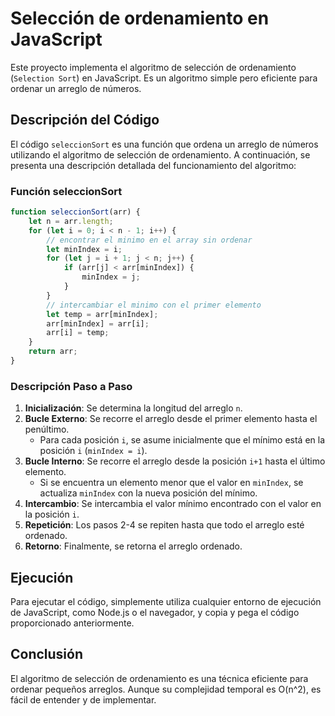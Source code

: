 # Selección de ordenamiento en JavaScript

Este proyecto implementa el algoritmo de selección de ordenamiento (`Selection Sort`) en JavaScript. Es un algoritmo simple pero eficiente para ordenar un arreglo de números.

## Descripción del Código

El código `seleccionSort` es una función que ordena un arreglo de números utilizando el algoritmo de selección de ordenamiento. A continuación, se presenta una descripción detallada del funcionamiento del algoritmo:

### Función seleccionSort

```javascript
function seleccionSort(arr) {
    let n = arr.length;
    for (let i = 0; i < n - 1; i++) {
        // encontrar el minimo en el array sin ordenar
        let minIndex = i;
        for (let j = i + 1; j < n; j++) {
            if (arr[j] < arr[minIndex]) {
                minIndex = j;
            }
        }
        // intercambiar el minimo con el primer elemento
        let temp = arr[minIndex];
        arr[minIndex] = arr[i];
        arr[i] = temp;
    }
    return arr;
}
````
### Descripción Paso a Paso

1. **Inicialización**: Se determina la longitud del arreglo `n`.
2. **Bucle Externo**: Se recorre el arreglo desde el primer elemento hasta el penúltimo.
   - Para cada posición `i`, se asume inicialmente que el mínimo está en la posición `i` (`minIndex = i`).
3. **Bucle Interno**: Se recorre el arreglo desde la posición `i+1` hasta el último elemento.
   - Si se encuentra un elemento menor que el valor en `minIndex`, se actualiza `minIndex` con la nueva posición del mínimo.
4. **Intercambio**: Se intercambia el valor mínimo encontrado con el valor en la posición `i`.
5. **Repetición**: Los pasos 2-4 se repiten hasta que todo el arreglo esté ordenado.
6. **Retorno**: Finalmente, se retorna el arreglo ordenado.

## Ejecución

Para ejecutar el código, simplemente utiliza cualquier entorno de ejecución de JavaScript, como Node.js o el navegador, y copia y pega el código proporcionado anteriormente.

## Conclusión

El algoritmo de selección de ordenamiento es una técnica eficiente para ordenar pequeños arreglos. Aunque su complejidad temporal es O(n^2), es fácil de entender y de implementar.

